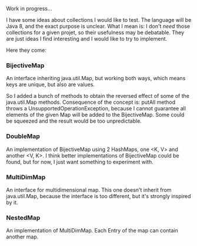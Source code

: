 Work in progress...

I have some ideas about collections I would like to test. The language will be Java 8, and the exact purpose is unclear. What I mean is: I don't *need* those collections for a given projet, so their usefulness may be debatable. They are just ideas I find interesting and I would like to try to implement.

Here they come:

<h3>BijectiveMap</h3>

An interface inheriting java.util.Map, but working both ways, which means keys are unique, but also are values. 

So I added a bunch of methods to obtain the reversed effect of some of the java.util.Map methods. Consequence of the concept is: putAll method throws a UnsupportedOperationException, because I cannot guarantee all elements of the given Map will be added to the BijectiveMap. Some could be squeezed and the result would be too unpredictable.

<h3>DoubleMap</h3>

An implementation of BijectiveMap using 2 HashMaps, one <K, V> and another <V, K>. I think better implementations of BijectiveMap could be found, but for now, I just want something to experiment with.

<h3>MultiDimMap</h3>

An interface for multidimensional map. This one doesn't inherit from java.util.Map, because the interface is too different, but it's strongly inspired by it.

<h3>NestedMap</h3>

An implementation of MultiDimMap. Each Entry of the map can contain another map.
